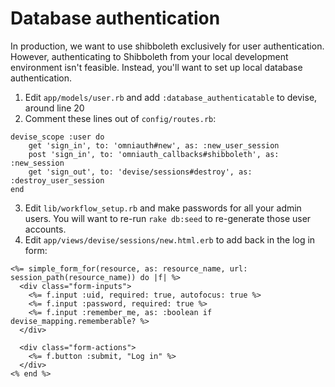 # Database authentication

In production, we want to use shibboleth exclusively for user authentication.
However, authenticating to Shibboleth from your local development environment
isn't feasible. Instead, you'll want to set up local database authentication.

1. Edit `app/models/user.rb` and add `:database_authenticatable` to devise, around line 20
2. Comment these lines out of `config/routes.rb`:
```
devise_scope :user do
    get 'sign_in', to: 'omniauth#new', as: :new_user_session
    post 'sign_in', to: 'omniauth_callbacks#shibboleth', as: :new_session
    get 'sign_out', to: 'devise/sessions#destroy', as: :destroy_user_session
end
```
3. Edit `lib/workflow_setup.rb` and make passwords for all your admin users. You
will want to re-run `rake db:seed` to re-generate those user accounts.
4. Edit `app/views/devise/sessions/new.html.erb` to add back in the log in form:
```
<%= simple_form_for(resource, as: resource_name, url: session_path(resource_name)) do |f| %>
  <div class="form-inputs">
    <%= f.input :uid, required: true, autofocus: true %>
    <%= f.input :password, required: true %>
    <%= f.input :remember_me, as: :boolean if devise_mapping.rememberable? %>
  </div>

  <div class="form-actions">
    <%= f.button :submit, "Log in" %>
  </div>
<% end %>
```
